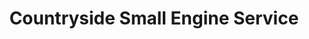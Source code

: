 ---
title: "Countryside Small Engine Service"
url: /lawrence/countryside-small-engine-service/
shop: shop
---